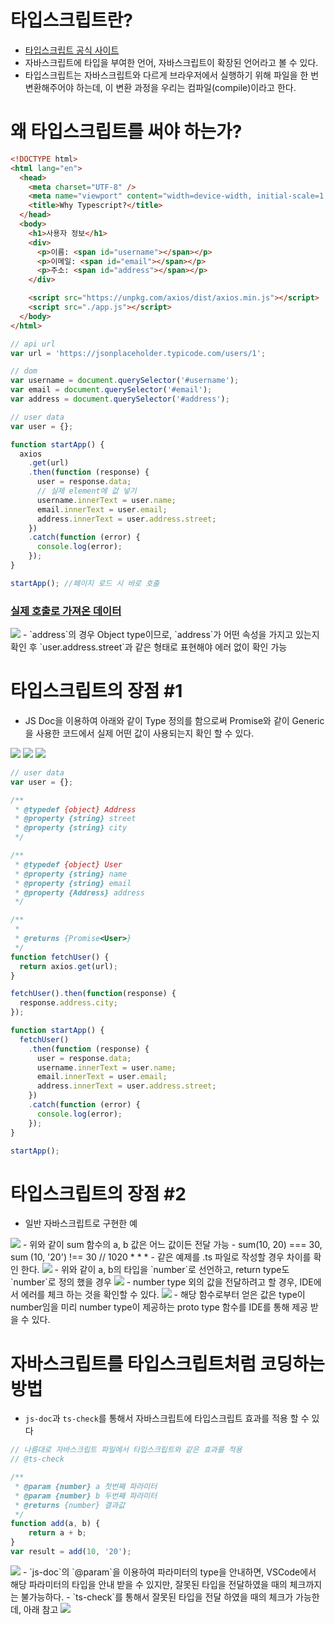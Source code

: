 # 타입스크립트란?
- [타입스크립트 공식 사이트](https://www.typescriptlang.org/)
- 자바스크립트에 타입을 부여한 언어, 자바스크립트이 확장된 언어라고 볼 수 있다.
- 타입스크립트는 자바스크립트와 다르게 브라우저에서 실행하기 위해 파일을 한 번 변환해주어야 하는데, 이 변환 과정을 우리는 컴파일(compile)이라고 한다.

# 왜 타입스크립트를 써야 하는가?
```html
<!DOCTYPE html>
<html lang="en">
  <head>
    <meta charset="UTF-8" />
    <meta name="viewport" content="width=device-width, initial-scale=1.0" />
    <title>Why Typescript?</title>
  </head>
  <body>
    <h1>사용자 정보</h1>
    <div>
      <p>이름: <span id="username"></span></p>
      <p>이메일: <span id="email"></span></p>
      <p>주소: <span id="address"></span></p>
    </div>

    <script src="https://unpkg.com/axios/dist/axios.min.js"></script>
    <script src="./app.js"></script>
  </body>
</html>
```
```javascript
// api url
var url = 'https://jsonplaceholder.typicode.com/users/1';

// dom
var username = document.querySelector('#username');
var email = document.querySelector('#email');
var address = document.querySelector('#address');

// user data
var user = {};

function startApp() {
  axios
    .get(url)
    .then(function (response) {      
      user = response.data;
      // 실제 element에 값 넣기
      username.innerText = user.name;
      email.innerText = user.email;
      address.innerText = user.address.street;
    })
    .catch(function (error) {
      console.log(error);
    });
}

startApp(); //페이지 로드 시 바로 호출
```
### [실제 호출로 가져온 데이터](https://jsonplaceholder.typicode.com/users/1)
<img src="./images/1.타입스크립트%20소개와%20배경/1.user_data.png">
- `address`의 경우 Object type이므로, `address`가 어떤 속성을 가지고 있는지 확인 후 `user.address.street`과 같은 형태로 표현해야 에러 없이 확인 가능


# 타입스크립트의 장점 #1
- JS Doc을 이용하여 아래와 같이 Type 정의를 함으로써 Promise<User>와 같이 Generic을 사용한 코드에서 실제 어떤 값이 사용되는지 확인 할 수 있다.
<img src="./images/1.타입스크립트%20소개와%20배경/2.js_doc.png">
<img src="./images/1.타입스크립트%20소개와%20배경/3.js_doc2.png">
<img src="./images/1.타입스크립트%20소개와%20배경/4.js_doc3.png">

```javascript
// user data
var user = {};

/**
 * @typedef {object} Address
 * @property {string} street
 * @property {string} city
 */

/**
 * @typedef {object} User
 * @property {string} name
 * @property {string} email
 * @property {Address} address
 */

/**
 * 
 * @returns {Promise<User>}
 */
function fetchUser() {
  return axios.get(url);
}

fetchUser().then(function(response) {
  response.address.city;
});

function startApp() {
  fetchUser()
    .then(function (response) {
      user = response.data;
      username.innerText = user.name;
      email.innerText = user.email;
      address.innerText = user.address.street;
    })
    .catch(function (error) {
      console.log(error);
    });
}

startApp();
```

# 타입스크립트의 장점 #2
- 일반 자바스크립트로 구현한 예
<img src="./images/1.타입스크립트%20소개와%20배경/5.any.png">
- 위와 같이 sum 함수의 a, b 값은 어느 값이든 전달 가능
  - sum(10, 20) === 30, sum (10, '20') !== 30 // 1020
* * *
- 같은 예제를 .ts 파일로 작성할 경우 차이를 확인 한다.
<img src="./images/1.타입스크립트%20소개와%20배경/5.number.png">
- 위와 같이 a, b의 타입을 `number`로 선언하고, return type도 `number`로 정의 했을 경우
<img src="./images/1.타입스크립트%20소개와%20배경/5.number_error.png">
- number type 외의 값을 전달하려고 할 경우, IDE에서 에러를 체크 하는 것을 확인할 수 있다.
<img src="./images/1.타입스크립트%20소개와%20배경/5.number_return.png">
- 해당 함수로부터 얻은 값은 type이 number임을 미리 number type이 제공하는 proto type 함수를 IDE를 통해 제공 받을 수 있다.

# 자바스크립트를 타입스크립트처럼 코딩하는 방법
- `js-doc`과 `ts-check`를 통해서 자바스크립트에 타입스크립트 효과를 적용 할 수 있다
```javascript
// 나름대로 자바스크립트 파일에서 타입스크립트와 같은 효과를 적용
// @ts-check

/**
 * @param {number} a 첫번째 파라미터
 * @param {number} b 두번째 파라미터
 * @returns {number} 결과값
 */
function add(a, b) {
    return a + b;
}
var result = add(10, '20');
```
<img src="./images/1.타입스크립트%20소개와%20배경/6.js_doc_param.png">
- `js-doc`의 `@param`을 이용하여 파라미터의 type을 안내하면, VSCode에서 해당 파라미터의 타입을 안내 받을 수 있지만, 잘못된 타입을 전달하였을 때의 체크까지는 불가능하다.
- `ts-check`를 통해서 잘못된 타입을 전달 하였을 때의 체크가 가능한데, 아래 참고
<img src="./images/1.타입스크립트%20소개와%20배경/6.js_doc_param_ts_check.png">
